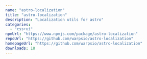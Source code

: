 ```yaml
---
name: "astro-localization"
title: "astro-localization"
description: "Localization utils for astro"
categories:
  - "css+ui"
npmUrl: "https://www.npmjs.com/package/astro-localization"
repoUrl: "https://github.com/warpsio/astro-localization"
homepageUrl: "https://github.com/warpsio/astro-localization"
downloads: 18
---
```

